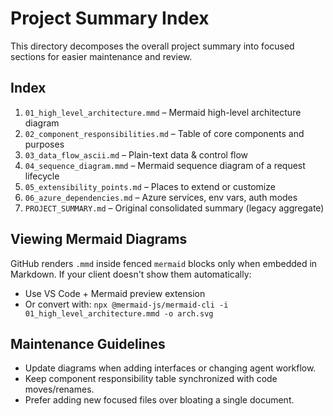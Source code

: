 # Project Summary Index

This directory decomposes the overall project summary into focused sections for easier maintenance and review.

## Index
1. `01_high_level_architecture.mmd` – Mermaid high-level architecture diagram
2. `02_component_responsibilities.md` – Table of core components and purposes
3. `03_data_flow_ascii.md` – Plain-text data & control flow
4. `04_sequence_diagram.mmd` – Mermaid sequence diagram of a request lifecycle
5. `05_extensibility_points.md` – Places to extend or customize
6. `06_azure_dependencies.md` – Azure services, env vars, auth modes
7. `PROJECT_SUMMARY.md` – Original consolidated summary (legacy aggregate)

## Viewing Mermaid Diagrams
GitHub renders `.mmd` inside fenced `mermaid` blocks only when embedded in Markdown. If your client doesn't show them automatically:
- Use VS Code + Mermaid preview extension
- Or convert with: `npx @mermaid-js/mermaid-cli -i 01_high_level_architecture.mmd -o arch.svg`

## Maintenance Guidelines
- Update diagrams when adding interfaces or changing agent workflow.
- Keep component responsibility table synchronized with code moves/renames.
- Prefer adding new focused files over bloating a single document.
